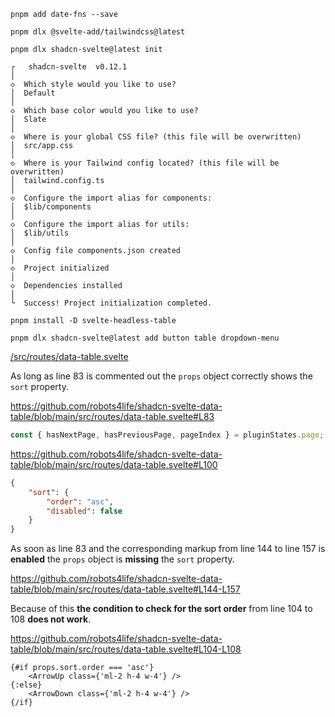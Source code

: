 ```shell
pnpm add date-fns --save

pnpm dlx @svelte-add/tailwindcss@latest

pnpm dlx shadcn-svelte@latest init

┌   shadcn-svelte  v0.12.1
│
◇  Which style would you like to use?
│  Default
│
◇  Which base color would you like to use?
│  Slate
│
◇  Where is your global CSS file? (this file will be overwritten)
│  src/app.css
│
◇  Where is your Tailwind config located? (this file will be overwritten)
│  tailwind.config.ts
│
◇  Configure the import alias for components:
│  $lib/components
│
◇  Configure the import alias for utils:
│  $lib/utils
│
◇  Config file components.json created
│
◇  Project initialized
│
◇  Dependencies installed
│
└  Success! Project initialization completed.

pnpm install -D svelte-headless-table

pnpm dlx shadcn-svelte@latest add button table dropdown-menu
```

<a target="_blank" href="/src/routes/data-table.svelte">/src/routes/data-table.svelte</a>

As long as line 83 is commented out the `props` object correctly shows the `sort` property.

<a target="_blank" href="https://github.com/robots4life/shadcn-svelte-data-table/blob/main/src/routes/data-table.svelte#L83">https://github.com/robots4life/shadcn-svelte-data-table/blob/main/src/routes/data-table.svelte#L83</a>

```ts
const { hasNextPage, hasPreviousPage, pageIndex } = pluginStates.page;
```

<a target="_blank" href="https://github.com/robots4life/shadcn-svelte-data-table/blob/main/src/routes/data-table.svelte#L100">https://github.com/robots4life/shadcn-svelte-data-table/blob/main/src/routes/data-table.svelte#L100</a>

```json
{
	"sort": {
		"order": "asc",
		"disabled": false
	}
}
```

As soon as line 83 and the corresponding markup from line 144 to line 157 is **enabled** the `props` object is **missing** the `sort` property.

<a target="_blank" href="https://github.com/robots4life/shadcn-svelte-data-table/blob/main/src/routes/data-table.svelte#L144-L157">https://github.com/robots4life/shadcn-svelte-data-table/blob/main/src/routes/data-table.svelte#L144-L157</a>

Because of this **the condition to check for the sort order** from line 104 to 108 **does not work**.

<a target="_blank" href="https://github.com/robots4life/shadcn-svelte-data-table/blob/main/src/routes/data-table.svelte#L104-L108">https://github.com/robots4life/shadcn-svelte-data-table/blob/main/src/routes/data-table.svelte#L104-L108</a>

```svelte
{#if props.sort.order === 'asc'}
	<ArrowUp class={'ml-2 h-4 w-4'} />
{:else}
	<ArrowDown class={'ml-2 h-4 w-4'} />
{/if}
```
